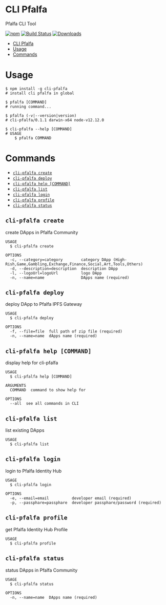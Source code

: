 # CLI Pfalfa

Pfalfa CLI Tool

[![npm][npm]][npm-url]
[![Build Status][build-status]][build-status-url]
[![Downloads][downloads]][downloads-url]

[npm]: https://img.shields.io/npm/v/cli-pfalfa.svg
[npm-url]: https://www.npmjs.com/package/cli-pfalfa
[build-status]: https://circleci.com/gh/eksant/cli-pfalfa.svg?style=shield
[build-status-url]: https://circleci.com/gh/eksant/cli-pfalfa
[downloads]: https://img.shields.io/npm/dw/cli-pfalfa.svg
[downloads-url]: https://www.npmjs.com/package/cli-pfalfa

<!-- toc -->

- [CLI Pfalfa](#cli-pfalfa)
- [Usage](#usage)
- [Commands](#commands)
  <!-- tocstop -->

# Usage

<!-- usage -->

```sh-session
$ npm install -g cli-pfalfa
# install cli pfalfa in global

$ pfalfa [COMMAND]
# running command...

$ pfalfa (-v|--version|version)
# cli-pfalfa/0.1.1 darwin-x64 node-v12.12.0

$ cli-pfalfa --help [COMMAND]
# USAGE
    $ pfalfa COMMAND
```

<!-- usagestop -->

# Commands

<!-- commands -->

- [`cli-pfalfa create`](#cli-pfalfa-create)
- [`cli-pfalfa deploy`](#cli-pfalfa-deploy)
- [`cli-pfalfa help [COMMAND]`](#cli-pfalfa-help-command)
- [`cli-pfalfa list`](#cli-pfalfa-list)
- [`cli-pfalfa login`](#cli-pfalfa-login)
- [`cli-pfalfa profile`](#cli-pfalfa-profile)
- [`cli-pfalfa status`](#cli-pfalfa-status)

## `cli-pfalfa create`

create DApps in Pfalfa Community

```
USAGE
  $ cli-pfalfa create

OPTIONS
  -c, --category=category        category DApp (High-Rish,Game,Gambling,Exchange,Finance,Social,Art,Tools,Others)
  -d, --description=description  description DApp
  -l, --logoUrl=logoUrl          logo DApp
  -n, --name=name                DApps name (required)
```

## `cli-pfalfa deploy`

deploy DApp to Pfalfa IPFS Gateway

```
USAGE
  $ cli-pfalfa deploy

OPTIONS
  -f, --file=file  full path of zip file (required)
  -n, --name=name  dApps name (required)
```

## `cli-pfalfa help [COMMAND]`

display help for cli-pfalfa

```
USAGE
  $ cli-pfalfa help [COMMAND]

ARGUMENTS
  COMMAND  command to show help for

OPTIONS
  --all  see all commands in CLI
```

## `cli-pfalfa list`

list existing DApps

```
USAGE
  $ cli-pfalfa list
```

## `cli-pfalfa login`

login to Pfalfa Identity Hub

```
USAGE
  $ cli-pfalfa login

OPTIONS
  -e, --email=email          developer email (required)
  -p, --passphare=passphare  developer passphare/password (required)
```

## `cli-pfalfa profile`

get Pfalfa Identity Hub Profile

```
USAGE
  $ cli-pfalfa profile
```

## `cli-pfalfa status`

status DApps in Pfalfa Community

```
USAGE
  $ cli-pfalfa status

OPTIONS
  -n, --name=name  DApps name (required)
```

<!-- commandsstop -->
